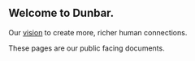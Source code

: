 ## Welcome to Dunbar.

Our [vision](https://docs.google.com/document/d/1aKSOiErscSbkIr3VuKSTfV8tqntf15ZjN1666paReMQ/view#heading=h.k4q5xo9c02c) to create more, richer human connections.

These pages are our public facing documents.
